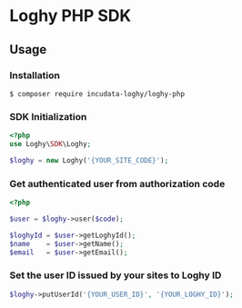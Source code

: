 # Loghy PHP SDK

## Usage

### Installation

```
$ composer require incudata-loghy/loghy-php
```

### SDK Initialization

```php
<?php
use Loghy\SDK\Loghy;

$loghy = new Loghy('{YOUR_SITE_CODE}');
```

### Get authenticated user from authorization code

```php
<?php

$user = $loghy->user($code);

$loghyId = $user->getLoghyId();
$name    = $user->getName();
$email   = $user->getEmail();
```

### Set the user ID issued by your sites to Loghy ID

```php
$loghy->putUserId('{YOUR_USER_ID}', '{YOUR_LOGHY_ID}');
```
